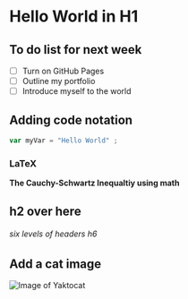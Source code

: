 # Hello World in H1

## To do list for next week
- [ ] Turn on GitHub Pages
- [ ] Outline my portfolio
- [ ] Introduce myself to the world

## Adding code notation
```Javascript
var myVar = "Hello World" ;
```
### LaTeX
**The Cauchy-Schwartz Inequaltiy using math**
```math
```
## h2 over here

###### six levels of headers h6
## Add a cat image
![Image of Yaktocat](https://octodex.github.com/images/yaktocat.png)
